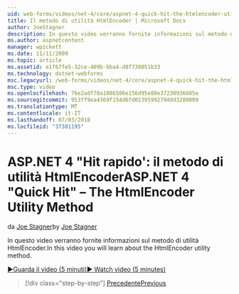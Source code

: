 ```yaml
---
uid: web-forms/videos/net-4/core/aspnet-4-quick-hit-the-htmlencoder-utility-method
title: Il metodo di utilità HtmlEncoder | Microsoft Docs
author: JoeStagner
description: In questo video verranno fornite informazioni sul metodo di utilità HtmlEncoder.
ms.author: aspnetcontent
manager: wpickett
ms.date: 11/11/2009
ms.topic: article
ms.assetid: e1f67fe5-32ce-409b-bba4-d8f730851b33
ms.technology: dotnet-webforms
msc.legacyurl: /web-forms/videos/net-4/core/aspnet-4-quick-hit-the-htmlencoder-utility-method
msc.type: video
ms.openlocfilehash: 76e2adf70a1086586e156d95e80e37230936685e
ms.sourcegitcommit: 953ff9ea4369f154d6fd0239599279ddd3280009
ms.translationtype: MT
ms.contentlocale: it-IT
ms.lasthandoff: 07/03/2018
ms.locfileid: "37381195"
---
```

<a name="aspnet-4-quick-hit--the-htmlencoder-utility-method"></a><span data-ttu-id="8eeaa-103">ASP.NET 4 "Hit rapido': il metodo di utilità HtmlEncoder</span><span class="sxs-lookup"><span data-stu-id="8eeaa-103">ASP.NET 4 "Quick Hit" – The HtmlEncoder Utility Method</span></span>
====================
<span data-ttu-id="8eeaa-104">da [Joe Stagner](https://github.com/JoeStagner)</span><span class="sxs-lookup"><span data-stu-id="8eeaa-104">by [Joe Stagner](https://github.com/JoeStagner)</span></span>

<span data-ttu-id="8eeaa-105">In questo video verranno fornite informazioni sul metodo di utilità HtmlEncoder.</span><span class="sxs-lookup"><span data-stu-id="8eeaa-105">In this video you will learn about the HtmlEncoder utility method.</span></span>

[<span data-ttu-id="8eeaa-106">&#9654;Guarda il video (5 minuti)</span><span class="sxs-lookup"><span data-stu-id="8eeaa-106">&#9654; Watch video (5 minutes)</span></span>](https://channel9.msdn.com/Blogs/ASP-NET-Site-Videos/aspnet-4-quick-hit-the-htmlencoder-utility-method)

> [!div class="step-by-step"]
> [<span data-ttu-id="8eeaa-107">Precedente</span><span class="sxs-lookup"><span data-stu-id="8eeaa-107">Previous</span></span>](aspnet-4-quick-hit-predictable-client-ids.md)
